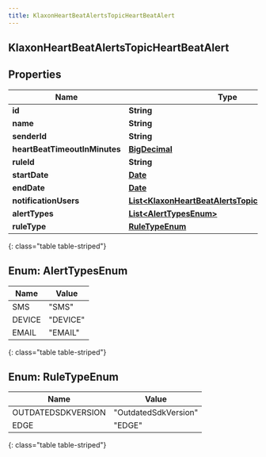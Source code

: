 ```yaml
---
title: KlaxonHeartBeatAlertsTopicHeartBeatAlert
---
```


## KlaxonHeartBeatAlertsTopicHeartBeatAlert

## Properties

| Name                          | Type                                                                                                                             | Description | Notes      |
| ----------------------------- | -------------------------------------------------------------------------------------------------------------------------------- | ----------- | ---------- |
| **id**                        | <!----><!---->**String**<!---->                                                                                                  |             | [optional] |
| **name**                      | <!----><!---->**String**<!---->                                                                                                  |             | [optional] |
| **senderId**                  | <!----><!---->**String**<!---->                                                                                                  |             | [optional] |
| **heartBeatTimeoutInMinutes** | <!----><!---->[**BigDecimal**](BigDecimal.md)<!---->                                                                             |             | [optional] |
| **ruleId**                    | <!----><!---->**String**<!---->                                                                                                  |             | [optional] |
| **startDate**                 | <!----><!---->[**Date**](Date.md)<!---->                                                                                         |             | [optional] |
| **endDate**                   | <!----><!---->[**Date**](Date.md)<!---->                                                                                         |             | [optional] |
| **notificationUsers**         | <!----><!---->[**List&lt;KlaxonHeartBeatAlertsTopicNotificationUser&gt;**](KlaxonHeartBeatAlertsTopicNotificationUser.md)<!----> |             | [optional] |
| **alertTypes**                | <!---->[**List&lt;AlertTypesEnum&gt;**](#AlertTypesEnum)<!---->                                                                  |             | [optional] |
| **ruleType**                  | [**RuleTypeEnum**](#RuleTypeEnum)<!---->                                                                                         |             | [optional] |

{: class="table table-striped"}

<a name="AlertTypesEnum"></a>

## Enum: AlertTypesEnum

| Name   | Value              |
| ------ | ------------------ |
| SMS    | &quot;SMS&quot;    |
| DEVICE | &quot;DEVICE&quot; |
| EMAIL  | &quot;EMAIL&quot;  |

{: class="table table-striped"}

<a name="RuleTypeEnum"></a>

## Enum: RuleTypeEnum

| Name               | Value                          |
| ------------------ | ------------------------------ |
| OUTDATEDSDKVERSION | &quot;OutdatedSdkVersion&quot; |
| EDGE               | &quot;EDGE&quot;               |

{: class="table table-striped"}
